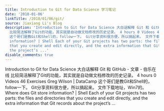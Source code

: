 ```yaml
---
title: Introduction to Git for Data Science 学习笔记
date: '2018-01-06'
linkTitle: /2018/01/06/git/
source: Jiaxiang Li's Blog
description: 'Introduction to Git for Data Science 大白话解释 Git 和 GitHub - 文章 - 伯乐在线
  比较简洁解释了Git的功能，其实就是自动做文档修改的历史记录。 4 hours 0 Videos 46 Exercises Greg Wilson | DataCamp
  这个哥们是教Git和Shell的，follow一下。 Git分享资料很方便，所以搞起来。 文件下载地址，Win7的。 Where does Git store
  information? | Shell Each of your Git projects has two parts: the files and directories
  that you create and edit directly, and the extra information that Git records about
  the project’s ...'
disable_comments: true
---
```

Introduction to Git for Data Science 大白话解释 Git 和 GitHub - 文章 - 伯乐在线 比较简洁解释了Git的功能，其实就是自动做文档修改的历史记录。 4 hours 0 Videos 46 Exercises Greg Wilson | DataCamp 这个哥们是教Git和Shell的，follow一下。 Git分享资料很方便，所以搞起来。 文件下载地址，Win7的。 Where does Git store information? | Shell Each of your Git projects has two parts: the files and directories that you create and edit directly, and the extra information that Git records about the project’s ...